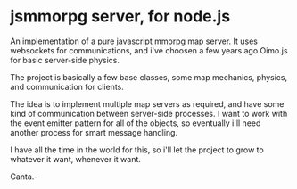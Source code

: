 jsmmorpg server, for node.js
=========================

An implementation of a pure javascript mmorpg map server.
It uses websockets for communications, and i've choosen a few years 
ago Oimo.js for basic server-side physics.

The project is basically a few base classes, some map mechanics, 
physics, and communication for clients. 

The idea is to implement multiple map servers as required, and have 
some kind of communication between server-side processes. I want to 
work with the event emitter pattern for all of the objects, so 
eventually i'll need another process for smart message handling.

I have all the time in the world for this, so i'll let the project to 
grow to whatever it want, whenever it want.

Canta.-
